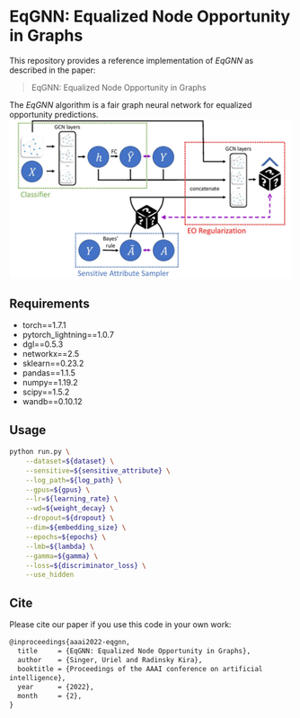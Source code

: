 EqGNN: Equalized Node Opportunity in Graphs
====

This repository provides a reference implementation of *EqGNN* as described in the paper:<br>
> EqGNN: Equalized Node Opportunity in Graphs<br>

The *EqGNN* algorithm is a fair graph neural network for equalized opportunity predictions.
![EqGNN](architecture.jpg)

## Requirements
 - torch==1.7.1
 - pytorch_lightning==1.0.7
 - dgl==0.5.3
 - networkx==2.5
 - sklearn==0.23.2
 - pandas==1.1.5
 - numpy==1.19.2
 - scipy==1.5.2
 - wandb==0.10.12

## Usage

```bash
python run.py \
    --dataset=${dataset} \
    --sensitive=${sensitive_attribute} \
    --log_path=${log_path} \
    --gpus=${gpus} \
    --lr=${learning_rate} \
    --wd=${weight_decay} \
    --dropout=${dropout} \
    --dim=${embedding_size} \
    --epochs=${epochs} \
    --lmb=${lambda} \
    --gamma=${gamma} \
    --loss=${discriminator_loss} \
    --use_hidden
```

## Cite
Please cite our paper if you use this code in your own work:

```
@inproceedings{aaai2022-eqgnn,
  title     = {EqGNN: Equalized Node Opportunity in Graphs},
  author    = {Singer, Uriel and Radinsky Kira},
  booktitle = {Proceedings of the AAAI conference on artificial intelligence},
  year      = {2022},
  month     = {2},
}
```
